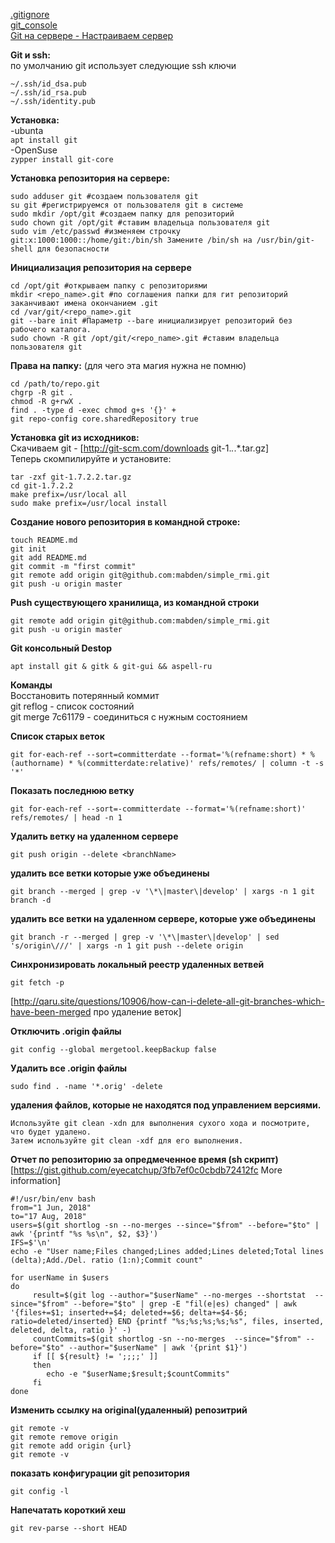 [.gitignore](gitignore.md)  
[git_console](git-console.md)      
[Git на сервере - Настраиваем сервер](http://git-scm.com/book/ru/Git-%D0%BD%D0%B0-%D1%81%D0%B5%D1%80%D0%B2%D0%B5%D1%80%D0%B5-%D0%9D%D0%B0%D1%81%D1%82%D1%80%D0%B0%D0%B8%D0%B2%D0%B0%D0%B5%D0%BC-%D1%81%D0%B5%D1%80%D0%B2%D0%B5%D1%80)   


**Git и ssh:**  
по умолчанию git использует следующие ssh ключи
```
~/.ssh/id_dsa.pub
~/.ssh/id_rsa.pub
~/.ssh/identity.pub
```


**Установка:**  
-ubunta   
`
apt install git
`   
-OpenSuse   
`
zypper install git-core
`   



**Установка репозитория на сервере:**   
```
sudo adduser git #создаем пользователя git
su git #регистрируемся от пользователя git в системе
sudo mkdir /opt/git #создаем папку для репозиторий
sudo chown git /opt/git #ставим владельца пользователя git
sudo vim /etc/passwd #изменяем строчку git:x:1000:1000::/home/git:/bin/sh Замените /bin/sh на /usr/bin/git-shell для безопасности
```

**Инициализация репозитория на сервере**    
```
cd /opt/git #открываем папку с репозиториями
mkdir <repo_name>.git #по соглашения папки для гит репозиторий заканчивают имена окончанием .git
cd /var/git/<repo_name>.git
git --bare init #Параметр --bare инициализирует репозиторий без рабочего каталога.
sudo chown -R git /opt/git/<repo_name>.git #ставим владельца пользователя git
```

**Права на папку:** (для чего эта магия нужна не помню)   
```
cd /path/to/repo.git
chgrp -R git .
chmod -R g+rwX .
find . -type d -exec chmod g+s '{}' +
git repo-config core.sharedRepository true
```

**Установка git из исходников:**      
Скачиваем git - [http://git-scm.com/downloads git-1.*.*.*.tar.gz]     
Теперь скомпилируйте и установите:      
```
tar -zxf git-1.7.2.2.tar.gz
cd git-1.7.2.2
make prefix=/usr/local all
sudo make prefix=/usr/local install
```

**Создание нового репозитория в командной строке:**   
```
touch README.md
git init
git add README.md
git commit -m "first commit"
git remote add origin git@github.com:mabden/simple_rmi.git
git push -u origin master
```

**Push существующего хранилища, из командной строки**     
```
git remote add origin git@github.com:mabden/simple_rmi.git
git push -u origin master
```

**Git консольный Destop**   
```
apt install git & gitk & git-gui && aspell-ru 
```

**Команды**   
Восстановить потерянный коммит    
git reflog - список состояний   
git merge 7c61179 - соединиться с нужным состоянием   

**Список старых веток**     
```
git for-each-ref --sort=committerdate --format='%(refname:short) * %(authorname) * %(committerdate:relative)' refs/remotes/ | column -t -s '*'
````

**Показать последнюю ветку**    
```
git for-each-ref --sort=-committerdate --format='%(refname:short)' refs/remotes/ | head -n 1
```

**Удалить ветку на удаленном сервере**    
```
git push origin --delete <branchName>
```

**удалить все ветки которые уже объединены**      
```
git branch --merged | grep -v '\*\|master\|develop' | xargs -n 1 git branch -d
```

**удалить все ветки на удаленном сервере, которые уже объединены**    
```
git branch -r --merged | grep -v '\*\|master\|develop' | sed 's/origin\///' | xargs -n 1 git push --delete origin
```

**Синхронизировать локальный реестр удаленных ветвей**    
```
git fetch -p
```

[http://qaru.site/questions/10906/how-can-i-delete-all-git-branches-which-have-been-merged про удаление веток]

**Отключить .origin файлы**   
```
git config --global mergetool.keepBackup false
```

**Удалить все .origin файлы**   
```
sudo find . -name '*.orig' -delete 
```

**удаления файлов, которые не находятся под управлением версиями.**   
```
Используйте git clean -xdn для выполнения сухого хода и посмотрите, что будет удалено. 
Затем используйте git clean -xdf для его выполнения.
```

**Отчет по репозиторию за опредмеченное время (sh скрипт)**   
[https://gist.github.com/eyecatchup/3fb7ef0c0cbdb72412fc More information]
```
#!/usr/bin/env bash
from="1 Jun, 2018"
to="17 Aug, 2018"
users=$(git shortlog -sn --no-merges --since="$from" --before="$to" | awk '{printf "%s %s\n", $2, $3}')
IFS=$'\n'
echo -e "User name;Files changed;Lines added;Lines deleted;Total lines (delta);Add./Del. ratio (1:n);Commit count"

for userName in $users
do
     result=$(git log --author="$userName" --no-merges --shortstat  --since="$from" --before="$to" | grep -E "fil(e|es) changed" | awk '{files+=$1; inserted+=$4; deleted+=$6; delta+=$4-$6; ratio=deleted/inserted} END {printf "%s;%s;%s;%s;%s", files, inserted, deleted, delta, ratio }' -)
     countCommits=$(git shortlog -sn --no-merges  --since="$from" --before="$to" --author="$userName" | awk '{print $1}')
     if [[ ${result} != ';;;;' ]]
     then
        echo -e "$userName;$result;$countCommits"
     fi
done
```

**Изменить ссылку на original(удаленный) репозитрий**     

```
git remote -v
git remote remove origin
git remote add origin {url}
git remote -v
```

**показать конфигурации git репозитория**   

```
git config -l
```

**Напечатать короткий хеш**   
``` 
git rev-parse --short HEAD
```
